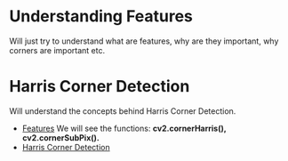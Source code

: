 # Understanding Features
Will just try to understand what are features, why are they important, why corners are important etc.

# Harris Corner Detection
Will understand the concepts behind Harris Corner Detection.
* [Features](https://opencv-python-tutroals.readthedocs.io/en/latest/py_tutorials/py_feature2d/py_features_meaning/py_features_meaning.html)
We will see the functions: **cv2.cornerHarris(), cv2.cornerSubPix().**
* [Harris Corner Detection](01_HarrisDetection.py)
